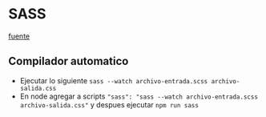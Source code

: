 # SASS
[fuente](https://www.youtube.com/playlist?list=PLy7TtEmBFusKPlehbCaSyIl8OA2lf4Krh)

## Compilador automatico
* Ejecutar lo siguiente `sass --watch archivo-entrada.scss archivo-salida.css`
* En node agregar a scripts `"sass": "sass --watch archivo-entrada.scss archivo-salida.css"` y despues ejecutar `npm run sass`